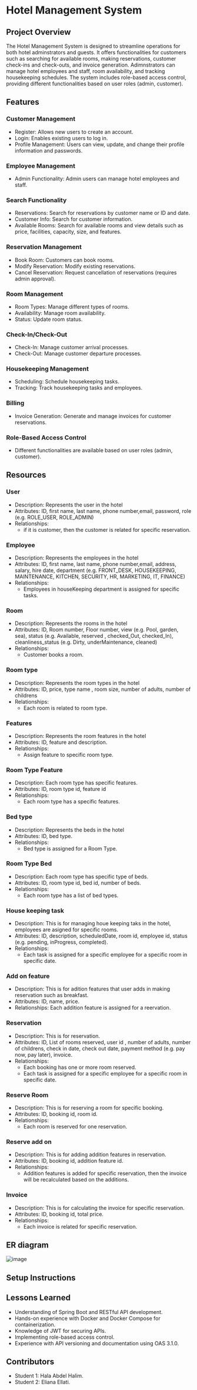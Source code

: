  # Hotel Management System
## Project Overview
The Hotel Management System is designed to streamline operations for both hotel adminstrators and guests. It offers functionalities for customers such as searching for available rooms, making reservations, customer check-ins and check-outs, and invoice generation. Adimnstrators can manage hotel employees and staff, room availability, and tracking housekeeping schedules. The system includes role-based access control, providing different functionalities based on user roles (admin, customer).
## Features
### Customer Management
- Register: Allows new users to create an account.
- Login: Enables existing users to log in.
- Profile Management: Users can view, update, and change their profile information and passwords.
### Employee Management
- Admin Functionality: Admin users can manage hotel employees and staff.
### Search Functionality
- Reservations: Search for reservations by customer name or ID and date.
- Customer Info: Search for customer information.
- Available Rooms: Search for available rooms and view details such as price, facilities, capacity, size, and features.
### Reservation Management
- Book Room: Customers can book rooms.
- Modify Reservation: Modify existing reservations.
- Cancel Reservation: Request cancellation of reservations (requires admin approval).
### Room Management
- Room Types: Manage different types of rooms.
- Availability: Manage room availability.
- Status: Update room status.
### Check-In/Check-Out
- Check-In: Manage customer arrival processes.
- Check-Out: Manage customer departure processes.
### Housekeeping Management
- Scheduling: Schedule housekeeping tasks.
- Tracking: Track housekeeping tasks and employees.
### Billing
- Invoice Generation: Generate and manage invoices for customer reservations.

### Role-Based Access Control
- Different functionalities are available based on user roles (admin, customer).

## Resources

### User
- Description: Represents the user in the hotel
- Attributes: ID, first name, last name, phone number,email, password, role (e.g. ROLE_USER, ROLE_ADMIN) 
- Relationships:
  - if it is customer, then the customer is related for specific reservation.

### Employee
- Description: Represents the employees in the hotel
- Attributes: ID, first name, last name, phone number,email, address, salary, hire date, department (e.g. FRONT_DESK, HOUSEKEEPING, MAINTENANCE, KITCHEN, SECURITY, HR, MARKETING, IT, FINANCE)
- Relationships:
  - Employees in houseKeeping department is assigned for specific tasks.


### Room
- Description: Represents the rooms in the hotel
- Attributes: ID, Room number, Floor number, view (e.g. Pool, garden, sea), status (e.g. Available, reserved , checked_Out, checked_In), cleanliness_status (e.g. Dirty, underMaintenance, cleaned)
- Relationships:
  - Customer books a room.


### Room type 
- Description: Represents the room types in the hotel
- Attributes: ID, price, type name , room size, number of adults, number of childrens
- Relationships:
  - Each room is related to room type. 

### Features
- Description: Represents the room features in the hotel
- Attributes: ID, feature and description.
- Relationships:
  - Assign feature to specific room type.
    
###  Room Type Feature 
- Description: Each room type has specific features.
- Attributes: ID, room type id, feature id
- Relationships:
  - Each room type has a specific features.

### Bed type
- Description: Represents the beds in the hotel
- Attributes: ID, bed type.
- Relationships:
  - Bed type is assigned for a Room Type.
 
###  Room Type Bed 
- Description: Each room type has specific type of beds.
- Attributes: ID, room type id, bed id, number of beds.
- Relationships:
  - Each room type has a list of bed types.

###  House keeping task
- Description: This is for managing houe keeping taks in the hotel, employees are asigned for specific rooms.
- Attributes: ID, description, scheduledDate, room id, employee id, status (e.g. pending, inProgress, completed). 
- Relationships:
  - Each task is assigned for a specific employee for a specific room in specific date.



###  Add on feature
- Description: This is for adition features that user adds in making reservation such as breakfast.
- Attributes: ID, name, price.
- Relationships: Each addition feature is assigned for a reervation.

    
### Reservation
- Description: This is for reservation.
- Attributes: ID, List of rooms reserved, user id , number of adults, number of childrens, check in date, check out date, payment method (e.g. pay now, pay later), invoice. 
- Relationships:
  - Each booking has one or more room reserved.
  - Each task is assigned for a specific employee for a specific room in specific date.


### Reserve Room
- Description: This is for reserving a room for specific booking.
- Attributes: ID, booking id, room id.
- Relationships:
  - Each room is reserved for one reservation.

### Reserve add on
- Description: This is for adding addition features in reservation.
- Attributes: ID, booking id, addition feature id.
- Relationships:
  - Addition features is added for specific reservation, then the invoice will be recalculated based on the additions.

### Invoice
- Description: This is for calculating the invoice for specific reservation.
- Attributes: ID, booking id, total price.
- Relationships:
  - Each invoice is related for specific reservation.
 
## ER diagram
![image](https://github.com/elianaellati/Hotel_Management_System/assets/132192886/a3abdb8a-5702-4924-ac25-81aa854383f5)


## Setup Instructions


## Lessons Learned
- Understanding of Spring Boot and RESTful API development.
- Hands-on experience with Docker and Docker Compose for containerization.
- Knowledge of JWT for securing APIs.
- Implementing role-based access control.
- Experience with API versioning and documentation using OAS 3.1.0.

## Contributors
- Student 1: Hala Abdel Halim.
- Student 2: Eliana Ellati.
